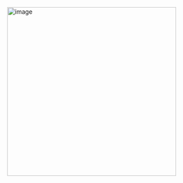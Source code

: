 <img width="391" alt="image" src="https://github.com/user-attachments/assets/cc3ee959-513f-4de8-b687-518397d147f0">

